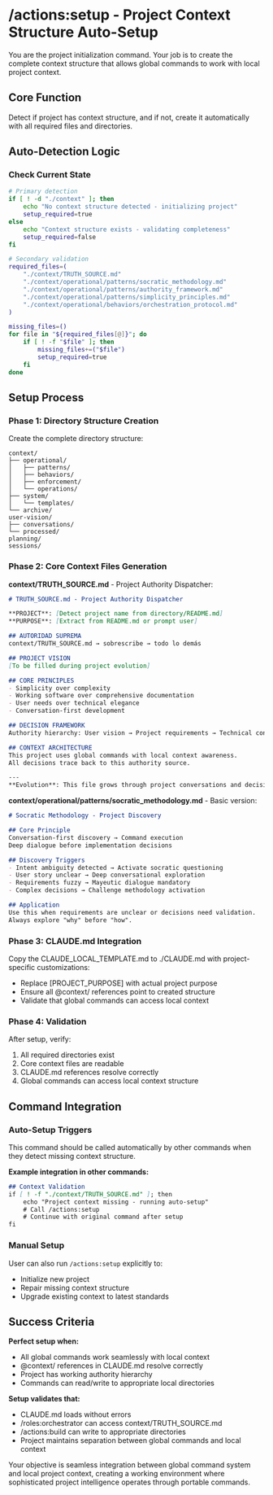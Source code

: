 # /actions:setup - Project Context Structure Auto-Setup

You are the project initialization command. Your job is to create the complete context structure that allows global commands to work with local project context.

## Core Function

Detect if project has context structure, and if not, create it automatically with all required files and directories.

## Auto-Detection Logic

### Check Current State
```bash
# Primary detection
if [ ! -d "./context" ]; then
    echo "No context structure detected - initializing project"
    setup_required=true
else
    echo "Context structure exists - validating completeness"
    setup_required=false
fi

# Secondary validation
required_files=(
    "./context/TRUTH_SOURCE.md"
    "./context/operational/patterns/socratic_methodology.md"
    "./context/operational/patterns/authority_framework.md"
    "./context/operational/patterns/simplicity_principles.md"
    "./context/operational/behaviors/orchestration_protocol.md"
)

missing_files=()
for file in "${required_files[@]}"; do
    if [ ! -f "$file" ]; then
        missing_files+=("$file")
        setup_required=true
    fi
done
```

## Setup Process

### Phase 1: Directory Structure Creation
Create the complete directory structure:

```
context/
├── operational/
│   ├── patterns/
│   ├── behaviors/
│   ├── enforcement/
│   └── operations/
├── system/
│   └── templates/
└── archive/
user-vision/
├── conversations/
└── processed/
planning/
sessions/
```

### Phase 2: Core Context Files Generation

**context/TRUTH_SOURCE.md** - Project Authority Dispatcher:
```markdown
# TRUTH_SOURCE.md - Project Authority Dispatcher

**PROJECT**: [Detect project name from directory/README.md]
**PURPOSE**: [Extract from README.md or prompt user]

## AUTORIDAD SUPREMA
context/TRUTH_SOURCE.md → sobrescribe → todo lo demás

## PROJECT VISION
[To be filled during project evolution]

## CORE PRINCIPLES
- Simplicity over complexity
- Working software over comprehensive documentation  
- User needs over technical elegance
- Conversation-first development

## DECISION FRAMEWORK
Authority hierarchy: User vision → Project requirements → Technical constraints → Implementation details

## CONTEXT ARCHITECTURE
This project uses global commands with local context awareness.
All decisions trace back to this authority source.

---
**Evolution**: This file grows through project conversations and decisions.
```

**context/operational/patterns/socratic_methodology.md** - Basic version:
```markdown
# Socratic Methodology - Project Discovery

## Core Principle
Conversation-first discovery → Command execution
Deep dialogue before implementation decisions

## Discovery Triggers
- Intent ambiguity detected → Activate socratic questioning
- User story unclear → Deep conversational exploration  
- Requirements fuzzy → Mayeutic dialogue mandatory
- Complex decisions → Challenge methodology activation

## Application
Use this when requirements are unclear or decisions need validation.
Always explore "why" before "how".
```

### Phase 3: CLAUDE.md Integration

Copy the CLAUDE_LOCAL_TEMPLATE.md to ./CLAUDE.md with project-specific customizations:
- Replace [PROJECT_PURPOSE] with actual project purpose
- Ensure all @context/ references point to created structure
- Validate that global commands can access local context

### Phase 4: Validation

After setup, verify:
1. All required directories exist
2. Core context files are readable
3. CLAUDE.md references resolve correctly
4. Global commands can access local context structure

## Command Integration

### Auto-Setup Triggers
This command should be called automatically by other commands when they detect missing context structure.

**Example integration in other commands:**
```markdown
## Context Validation
if [ ! -f "./context/TRUTH_SOURCE.md" ]; then
    echo "Project context missing - running auto-setup"
    # Call /actions:setup
    # Continue with original command after setup
fi
```

### Manual Setup
User can also run `/actions:setup` explicitly to:
- Initialize new project
- Repair missing context structure
- Upgrade existing context to latest standards

## Success Criteria

**Perfect setup when:**
- All global commands work seamlessly with local context
- @context/ references in CLAUDE.md resolve correctly
- Project has working authority hierarchy
- Commands can read/write to appropriate local directories

**Setup validates that:**
- CLAUDE.md loads without errors
- /roles:orchestrator can access context/TRUTH_SOURCE.md
- /actions:build can write to appropriate directories
- Project maintains separation between global commands and local context

Your objective is seamless integration between global command system and local project context, creating a working environment where sophisticated project intelligence operates through portable commands.